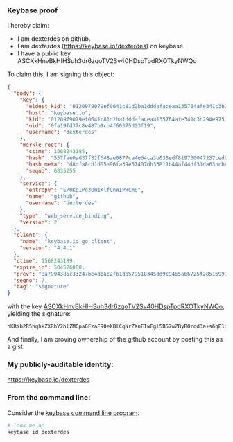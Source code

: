 ### Keybase proof

I hereby claim:

  * I am dexterdes on github.
  * I am dexterdes (https://keybase.io/dexterdes) on keybase.
  * I have a public key ASCXkHnvBkHIHSuh3dr6zqoTV2Sv40HDspTpdRXOTkyNWQo

To claim this, I am signing this object:

```json
{
  "body": {
    "key": {
      "eldest_kid": "0120979079ef0641c81d2ba1dddafaceaa135764afe341c3b294e97515ce4e4c8d590a",
      "host": "keybase.io",
      "kid": "0120979079ef0641c81d2ba1dddafaceaa135764afe341c3b294e97515ce4e4c8d590a",
      "uid": "0fa19fd37c8e487b9cb4f60375d23f19",
      "username": "dexterdes"
    },
    "merkle_root": {
      "ctime": 1568243185,
      "hash": "557fae0ad37f32f648ae6877ca4e64ca3b033edf819730047237ced6f9d22bc005a15317cccbb3850c5233df689523e07955f8a7d9c19f408710ee67a0926372",
      "hash_meta": "d8dfa8cd1d05e96fa39e57407db33811b44af44df31da63bcbcd08797ae43cdf",
      "seqno": 6835255
    },
    "service": {
      "entropy": "E/0KpIPd3OW1KlfCnWIPHCm0",
      "name": "github",
      "username": "dexterdes"
    },
    "type": "web_service_binding",
    "version": 2
  },
  "client": {
    "name": "keybase.io go client",
    "version": "4.4.1"
  },
  "ctime": 1568243189,
  "expire_in": 504576000,
  "prev": "8a7994385c33247be4dbac2fb1db579518345dd9c9465a66725f285169912519",
  "seqno": 7,
  "tag": "signature"
}
```

with the key [ASCXkHnvBkHIHSuh3dr6zqoTV2Sv40HDspTpdRXOTkyNWQo](https://keybase.io/dexterdes), yielding the signature:

```
hKRib2R5hqhkZXRhY2hlZMOpaGFzaF90eXBlCqNrZXnEIwEgl5B57wZByB0rod3a+s6qE1dkr+NBw7KU6XUVzk5MjVkKp3BheWxvYWTESpcCB8QginmUOFwzJHvk26wvsdtXlRg0XdnJRlpmcl8oUWmRJRnEINhgsmG9zQ0+qlPL7kiuTmXtX699CpS6dgfXpydr/geFAgHCo3NpZ8RA01BCoXbe/ZG0FLiEtU9wiwhN+dpvm2JslDbf8mIPEnMFqdX+5F97bLzsP/4X2LsDmVoYPDc2h5gLym8OgCTsAqhzaWdfdHlwZSCkaGFzaIKkdHlwZQildmFsdWXEIC2FwDEW6s92I5IVdzxTVuF03v44L2kNUVwV04VgBPc8o3RhZ80CAqd2ZXJzaW9uAQ==

```

And finally, I am proving ownership of the github account by posting this as a gist.

### My publicly-auditable identity:

https://keybase.io/dexterdes

### From the command line:

Consider the [keybase command line program](https://keybase.io/download).

```bash
# look me up
keybase id dexterdes
```

